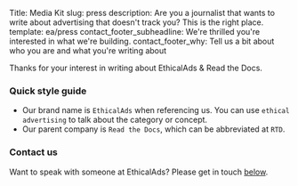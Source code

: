 Title: Media Kit
slug: press
description: Are you a journalist that wants to write about advertising that doesn't track you? This is the right place.
template: ea/press
contact_footer_subheadline: We're thrilled you're interested in what we're building.
contact_footer_why: Tell us a bit about who you are and what you're writing about


Thanks for your interest in writing about EthicalAds & Read the Docs.

### Quick style guide

* Our brand name is `EthicalAds` when referencing us. You can use `ethical advertising` to talk about the category or concept.
* Our parent company is `Read the Docs`, which can be abbreviated at `RTD`.

### Contact us

Want to speak with someone at EthicalAds? Please get in touch [below](#inbound-form).
